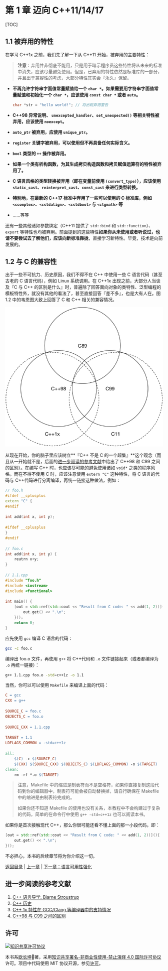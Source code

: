# 第 1 章 迈向 C++11/14/17

[TOC]

## 1.1 被弃用的特性

在学习 C++1x 之前，我们先了解一下从 C++11 开始，被弃用的主要特性：

> **注意**：弃用并非彻底不能用，只是用于暗示程序员这些特性将从未来的标准中消失，应该尽量避免使用。但是，已弃用的特性依然是标准库的一部分，并且出于兼容性的考虑，大部分特性其实会『永久』保留。

- **不再允许字符串字面值常量赋值给一个 `char *`。如果需要用字符串字面值常量赋值和初始化一个 `char *`，应该使用 `const char *` 或者 `auto`。**
    ```cpp
    char *str = "hello world!"; // 将出现弃用警告
    ```

- **C++98 异常说明、 `unexcepted_handler`、`set_unexpected()` 等相关特性被弃用，应该使用 `noexcept`。**

- **`auto_ptr` 被弃用，应使用 `unique_ptr`。**

- **`register` 关键字被弃用，可以使用但不再具备任何实际含义。**

- **`bool` 类型的 `++` 操作被弃用。**

- **如果一个类有析构函数，为其生成拷贝构造函数和拷贝赋值运算符的特性被弃用了。**

- **C 语言风格的类型转换被弃用（即在变量前使用 `(convert_type)`），应该使用 `static_cast`、`reinterpret_cast`、`const_cast` 来进行类型转换。**

- **特别地，在最新的 C++17 标准中弃用了一些可以使用的 C 标准库，例如 `<ccomplex>`、`<cstdalign>`、`<cstdbool>` 与 `<ctgmath>` 等**

- ……等等

还有一些其他诸如参数绑定（C++11 提供了 `std::bind` 和 `std::function`）、`export` 等特性也均被弃用。前面提到的这些特性**如果你从未使用或者听说过，也请不要尝试去了解他们，应该向新标准靠拢**，直接学习新特性。毕竟，技术是向前发展的。

## 1.2 与 C 的兼容性

出于一些不可抗力、历史原因，我们不得不在 C++ 中使用一些 C 语言代码（甚至古老的 C 语言代码），例如 Linux 系统调用。在 C++1x 出现之前，大部分人当谈及『C 与 C++ 的区别是什么』时，普遍除了回答面向对象的类特性、泛型编程的模板特性外，就没有其他的看法了，甚至直接回答『差不多』，也是大有人在。图 1.2 中的韦恩图大致上回答了 C 和 C++ 相关的兼容情况。

![图 1.2: C 和 C++ 互相兼容情况](../assets/comparison.png)

从现在开始，你的脑子里应该树立**『C++ 不是 C 的一个超集』**这个观念（而且从一开始就不是，后面的[进一步阅读的参考文献](#进一步阅读的参考文献)中给出了 C++98 和 C99 之间的区别）。在编写 C++ 时，也应该尽可能的避免使用诸如 `void*` 之类的程序风格。而在不得不使用 C 时，应该注意使用 `extern "C"` 这种特性，将 C 语言的代码与 C++代码进行分离编译，再统一链接这种做法，例如：

```cpp
// foo.h
#ifdef __cplusplus
extern "C" {
#endif

int add(int x, int y);

#ifdef __cplusplus
}
#endif

// foo.c
int add(int x, int y) {
    reutrn x+y;
}

// 1.1.cpp
#include "foo.h"
#include <iostream>
#include <functional>

int main() {
    [out = std::ref(std::cout << "Result from C code: " << add(1, 2))](){
        out.get() << ".\n";
    }();
    return 0;
}
```

应先使用 `gcc` 编译 C 语言的代码：

```bash
gcc -c foo.c
```

编译出 foo.o 文件，再使用 `g++` 将 C++代码和 `.o` 文件链接起来（或者都编译为 `.o` 再统一链接）：

```bash
g++ 1.1.cpp foo.o -std=c++1z -o 1.1
```

当然，你可以可以使用 `Makefile` 来编译上面的代码：

```makefile
C = gcc
CXX = g++

SOURCE_C = foo.c
OBJECTS_C = foo.o

SOURCE_CXX = 1.1.cpp

TARGET = 1.1
LDFLAGS_COMMON = -std=c++1z

all:
	$(C) -c $(SOURCE_C)
	$(CXX) $(SOURCE_CXX) $(OBJECTS_C) $(LDFLAGS_COMMON) -o $(TARGET)
clean:
	rm -rf *.o $(TARGET)
```

> 注意，Makefile 中的缩进是制表符而不是空格符，如果你直接复制这段代码到你的编辑器中，制表符可能会被自动替换掉，请自行确保在 Makefile 中的缩进是由制表符完成的。
>
> 如果你还不知道 Makefile 的使用也没有关系，本教程中不会构建过于复杂的代码，简单的在命令行中使用 `g++ -std=c++1z` 也可以阅读本书。

如果你是首次接触现代 C++，那么你很可能还看不懂上面的那一小段代码，即：

```cpp
[out = std::ref(std::cout << "Result from C code: " << add(1, 2))](){
	out.get() << ".\n";
}();
```

不必担心，本书的后续章节将为你介绍这一切。

[返回目录](./toc.md) | [上一章](./0-preface.md) | [下一章：语言可用性强化](./2-usability.md)

## 进一步阅读的参考文献

1. [C++ 语言导学. Bjarne Stroustrup](https://www.amazon.cn/dp/B00WUBYBYS/ref=sr_1_1?ie=UTF8&qid=1522400738&sr=8-1&keywords=C%2B%2B+%E8%AF%AD%E8%A8%80%E5%AF%BC%E5%AD%A6)
2. [C++ 历史](http://en.cppreference.com/w/cpp/language/history)
3. [C++ 1x 特性在 GCC/Clang 等编译器中的支持情况](http://en.cppreference.com/w/cpp/compiler_support)
4. [C++98 与 C99 之间的区别](http://david.tribble.com/text/cdiffs.htm#C99-vs-CPP98)

## 许可

<a rel="license" href="http://creativecommons.org/licenses/by-nc-nd/4.0/"><img alt="知识共享许可协议" style="border-width:0" src="https://i.creativecommons.org/l/by-nc-nd/4.0/80x15.png" /></a>

本书系[欧长坤](https://github.com/changkun)著，采用[知识共享署名-非商业性使用-禁止演绎 4.0 国际许可协议](http://creativecommons.org/licenses/by-nc-nd/4.0/)许可。项目中代码使用 MIT 协议开源，参见[许可](../LICENSE)。
